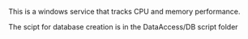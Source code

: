 This is a windows service that tracks CPU and memory performance.

The scipt for database creation is in the DataAccess/DB script folder
